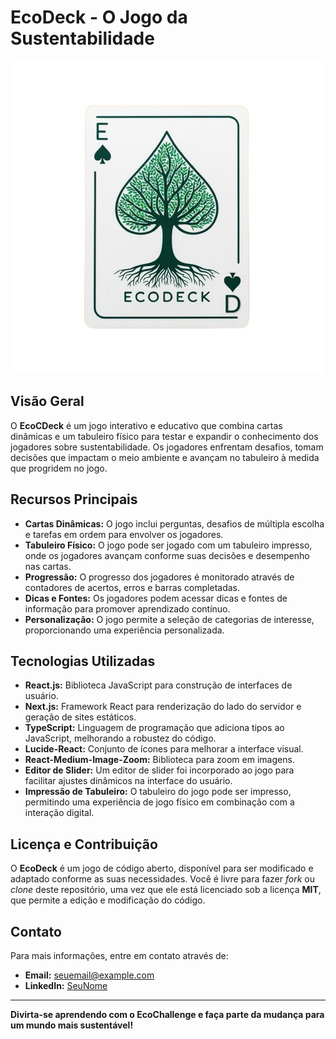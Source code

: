 # EcoDeck - O Jogo da Sustentabilidade

<img src="ecodeck_icon.png">


## Visão Geral

O **EcoCDeck** é um jogo interativo e educativo que combina cartas dinâmicas e um tabuleiro físico para testar e expandir o conhecimento dos jogadores sobre sustentabilidade. Os jogadores enfrentam desafios, tomam decisões que impactam o meio ambiente e avançam no tabuleiro à medida que progridem no jogo.

## Recursos Principais

- **Cartas Dinâmicas:** O jogo inclui perguntas, desafios de múltipla escolha e tarefas em ordem para envolver os jogadores.
- **Tabuleiro Físico:** O jogo pode ser jogado com um tabuleiro impresso, onde os jogadores avançam conforme suas decisões e desempenho nas cartas.
- **Progressão:** O progresso dos jogadores é monitorado através de contadores de acertos, erros e barras completadas.
- **Dicas e Fontes:** Os jogadores podem acessar dicas e fontes de informação para promover aprendizado contínuo.
- **Personalização:** O jogo permite a seleção de categorias de interesse, proporcionando uma experiência personalizada.

## Tecnologias Utilizadas

- **React.js:** Biblioteca JavaScript para construção de interfaces de usuário.
- **Next.js:** Framework React para renderização do lado do servidor e geração de sites estáticos.
- **TypeScript:** Linguagem de programação que adiciona tipos ao JavaScript, melhorando a robustez do código.
- **Lucide-React:** Conjunto de ícones para melhorar a interface visual.
- **React-Medium-Image-Zoom:** Biblioteca para zoom em imagens.
- **Editor de Slider:** Um editor de slider foi incorporado ao jogo para facilitar ajustes dinâmicos na interface do usuário.
- **Impressão de Tabuleiro:** O tabuleiro do jogo pode ser impresso, permitindo uma experiência de jogo físico em combinação com a interação digital.

## Licença e Contribuição

O **EcoDeck** é um jogo de código aberto, disponível para ser modificado e adaptado conforme as suas necessidades. Você é livre para fazer *fork* ou *clone* deste repositório, uma vez que ele está licenciado sob a licença **MIT**, que permite a edição e modificação do código.

## Contato

Para mais informações, entre em contato através de:
- **Email:** seuemail@example.com
- **LinkedIn:** [SeuNome](https://www.linkedin.com/in/seunome/)

---

**Divirta-se aprendendo com o EcoChallenge e faça parte da mudança para um mundo mais sustentável!**
